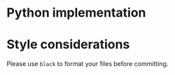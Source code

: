 # Python implementation

# Style considerations

Please use `black` to format your files before committing.
